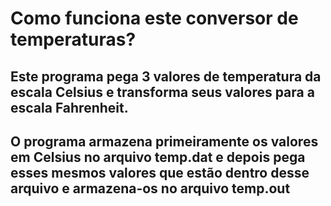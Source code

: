 # Como funciona este conversor de temperaturas?

## Este programa pega 3 valores de temperatura da escala Celsius e transforma seus valores para a escala Fahrenheit. 
## O programa armazena primeiramente os valores em Celsius no arquivo temp.dat e depois pega esses mesmos valores que estão dentro desse arquivo e armazena-os no arquivo temp.out
